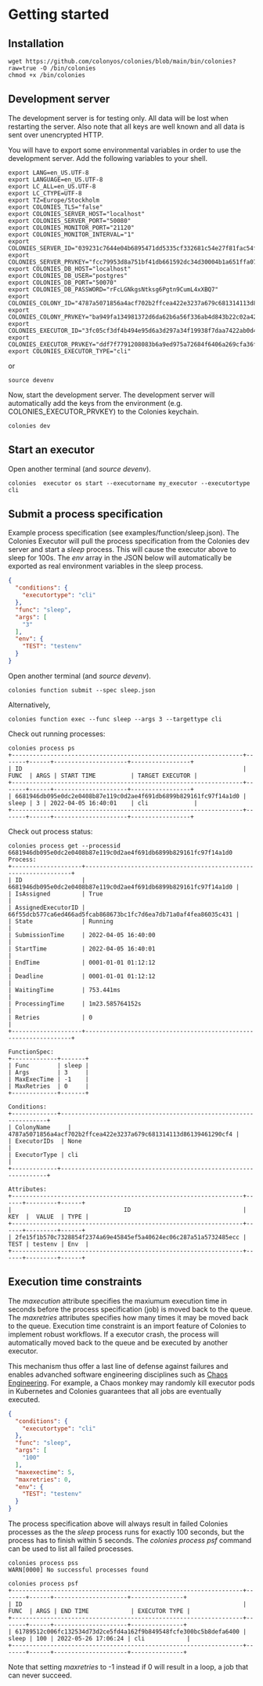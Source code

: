 # Getting started
## Installation
```console
wget https://github.com/colonyos/colonies/blob/main/bin/colonies?raw=true -O /bin/colonies
chmod +x /bin/colonies
```

## Development server
The development server is for testing only. All data will be lost when restarting the server. Also note that all keys are well known and all data is sent over unencrypted HTTP.

You will have to export some environmental variables in order to use the development server. Add the following variables to your shell.

```console
export LANG=en_US.UTF-8
export LANGUAGE=en_US.UTF-8
export LC_ALL=en_US.UTF-8
export LC_CTYPE=UTF-8
export TZ=Europe/Stockholm
export COLONIES_TLS="false"
export COLONIES_SERVER_HOST="localhost"
export COLONIES_SERVER_PORT="50080"
export COLONIES_MONITOR_PORT="21120"
export COLONIES_MONITOR_INTERVAL="1"
export COLONIES_SERVER_ID="039231c7644e04b6895471dd5335cf332681c54e27f81fac54f9067b3f2c0103"
export COLONIES_SERVER_PRVKEY="fcc79953d8a751bf41db661592dc34d30004b1a651ffa0725b03ac227641499d"
export COLONIES_DB_HOST="localhost"
export COLONIES_DB_USER="postgres"
export COLONIES_DB_PORT="50070"
export COLONIES_DB_PASSWORD="rFcLGNkgsNtksg6Pgtn9CumL4xXBQ7"
export COLONIES_COLONY_ID="4787a5071856a4acf702b2ffcea422e3237a679c681314113d86139461290cf4"
export COLONIES_COLONY_PRVKEY="ba949fa134981372d6da62b6a56f336ab4d843b22c02a4257dcf7d0d73097514"
export COLONIES_EXECUTOR_ID="3fc05cf3df4b494e95d6a3d297a34f19938f7daa7422ab0d4f794454133341ac"
export COLONIES_EXECUTOR_PRVKEY="ddf7f7791208083b6a9ed975a72684f6406a269cfa36f1b1c32045c0a71fff05"
export COLONIES_EXECUTOR_TYPE="cli"
```
or 
```console
source devenv
```

Now, start the development server. The development server will automatically add the keys from the environment (e.g. COLONIES_EXECUTOR_PRVKEY) to the Colonies keychain.

```console
colonies dev
```

## Start an executor 
Open another terminal (and *source devenv*).

```console
colonies  executor os start --executorname my_executor --executortype cli 
```
## Submit a process specification
Example process specification (see examples/function/sleep.json). The Colonies Executor will pull the process specification from the Colonies dev server and start a *sleep* process. This will cause the executor above to sleep for 100s. The *env* array in the JSON below will automatically be exported as real environment variables in the sleep process.
```json
{
  "conditions": {
    "executortype": "cli"
  },
  "func": "sleep",
  "args": [
    "3"
  ],
  "env": {
    "TEST": "testenv"
  }
}
```

Open another terminal (and *source devenv*).
```console
colonies function submit --spec sleep.json
```

Alternatively,
```console
colonies function exec --func sleep --args 3 --targettype cli  
```

Check out running processes:
```console
colonies process ps
+------------------------------------------------------------------+-------+------+---------------------+-----------------+
| ID                                                               | FUNC  | ARGS | START TIME          | TARGET EXECUTOR |
+------------------------------------------------------------------+-------+------+---------------------+-----------------+
| 6681946db095e0dc2e0408b87e119c0d2ae4f691db6899b829161fc97f14a1d0 | sleep | 3 | 2022-04-05 16:40:01    | cli             |
+------------------------------------------------------------------+-------+------+---------------------+-----------------+
```

Check out process status: 
```console
colonies process get --processid 6681946db095e0dc2e0408b87e119c0d2ae4f691db6899b829161fc97f14a1d0
Process:
+--------------------+------------------------------------------------------------------+
| ID                 | 6681946db095e0dc2e0408b87e119c0d2ae4f691db6899b829161fc97f14a1d0 |
| IsAssigned         | True                                                             |
| AssignedExecutorID | 66f55dcb577ca6ed466ad5fcab868673bc1fc7d6ea7db71a0af4fea86035c431 |
| State              | Running                                                          |
| SubmissionTime     | 2022-04-05 16:40:00                                              |
| StartTime          | 2022-04-05 16:40:01                                              |
| EndTime            | 0001-01-01 01:12:12                                              |
| Deadline           | 0001-01-01 01:12:12                                              |
| WaitingTime        | 753.441ms                                                        |
| ProcessingTime     | 1m23.585764152s                                                  |
| Retries            | 0                                                                |
+--------------------+------------------------------------------------------------------+

FunctionSpec:
+-------------+-------+
| Func        | sleep |
| Args        | 3     |
| MaxExecTime | -1    |
| MaxRetries  | 0     |
+-------------+-------+

Conditions:
+-------------+------------------------------------------------------------------+
| ColonyName     | 4787a5071856a4acf702b2ffcea422e3237a679c681314113d86139461290cf4 |
| ExecutorIDs  | None                                                             |
| ExecutorType | cli                                                              |
+-------------+------------------------------------------------------------------+

Attributes:
+------------------------------------------------------------------+------+---------+------+
|                                ID                                | KEY  |  VALUE  | TYPE |
+------------------------------------------------------------------+------+---------+------+
| 2fe15f1b570c7328854f2374a69e45845ef5a40624ec06c287a51a5732485ecc | TEST | testenv | Env  |
+------------------------------------------------------------------+------+---------+------+
```

## Execution time constraints
The *maxecution* attribute specifies the maxiumum execution time in seconds before the process specification (job) is moved back to the queue. The *maxretries* attributes specifies how many times it may be moved back to the queue. Execution time constraint is an import feature of Colonies to implement robust workflows. If a executor crash, the process will automatically moved back to the queue and be executed by another executor. 

This mechanism thus offer a last line of defense against failures and enables advanched software engineering disciplines such as [Chaos Engineering](https://en.wikipedia.org/wiki/Chaos_engineering). For example, a Chaos monkey may randomly kill executor pods in Kubernetes and Colonies guarantees that all jobs are eventually executed. 

```json
{
  "conditions": {
    "executortype": "cli"
  },
  "func": "sleep",
  "args": [
    "100"
  ],
  "maxexectime": 5,
  "maxretries": 0,
  "env": {
    "TEST": "testenv"
  }
}
```

The process specification above will always result in failed Colonies processes as the the *sleep* process runs for exactly 100 seconds, but the process has to finish within 5 seconds. The *colonies process psf* command can be used to list all failed processes. 

```console
colonies process pss
WARN[0000] No successful processes found

colonies process psf
+------------------------------------------------------------------+-------+------+---------------------+---------------+
| ID                                                               | FUNC  | ARGS | END TIME            | EXECUTOR TYPE |
+------------------------------------------------------------------+-------+------+---------------------+---------------+
| 61789512c006fc132534d73d2ce5fd4a162f9b849548fcfe300bc5b8defa6400 | sleep | 100 | 2022-05-26 17:06:24 | cli            |
+------------------------------------------------------------------+-------+------+---------------------+---------------+
```

Note that setting *maxretries* to -1 instead if 0 will result in a loop, a job that can never succeed.
